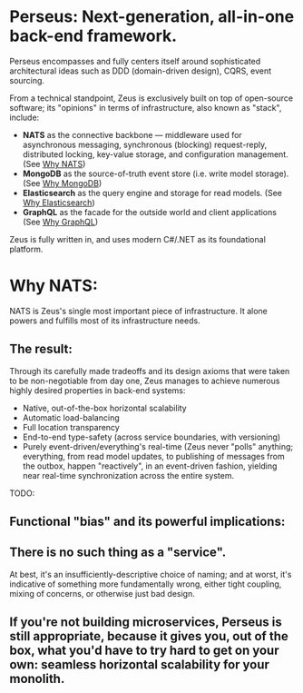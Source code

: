# Perseus: Next-generation, all-in-one back-end framework.

Perseus encompasses and fully centers itself around sophisticated architectural ideas such as DDD (domain-driven design), CQRS, event sourcing.

From a technical standpoint, Zeus is exclusively built on top of open-source software; its "opinions" in terms of infrastructure, also known as "stack", include:
- **NATS** as the connective backbone — middleware used for asynchronous messaging, synchronous (blocking) request-reply, distributed locking, key-value storage, and configuration management. (See [Why NATS]())
- **MongoDB** as the source-of-truth event store (i.e. write model storage). (See [Why MongoDB]())
- **Elasticsearch** as the query engine and storage for read models. (See [Why Elasticsearch]())
- **GraphQL** as the facade for the outside world and client applications (See [Why GraphQL]())

Zeus is fully written in, and uses modern C#/.NET as its foundational platform.

# Why NATS:
NATS is Zeus's single most important piece of infrastructure. It alone powers and fulfills most of its infrastructure needs.

## The result:
Through its carefully made tradeoffs and its design axioms that were taken to be non-negotiable from day one, Zeus manages to achieve numerous highly desired properties in back-end systems:
- Native, out-of-the-box horizontal scalability
- Automatic load-balancing
- Full location transparency
- End-to-end type-safety (across service boundaries, with versioning)
- Purely event-driven/everything's real-time (Zeus never "polls" anything; everything, from read model updates, to publishing of messages from the outbox, happen "reactively", in an event-driven fashion, yielding near real-time synchronization across the entire system.

TODO:
## Functional "bias" and its powerful implications:
## There is no such thing as a "service".
At best, it's an insufficiently-descriptive choice of naming; and at worst, it's indicative of something more fundamentally wrong, either tight coupling, mixing of concerns, or otherwise just bad design.
## If you're not building microservices, Perseus is still appropriate, because it gives you, out of the box, what you'd have to try hard to get on your own: seamless horizontal scalability for your monolith.
